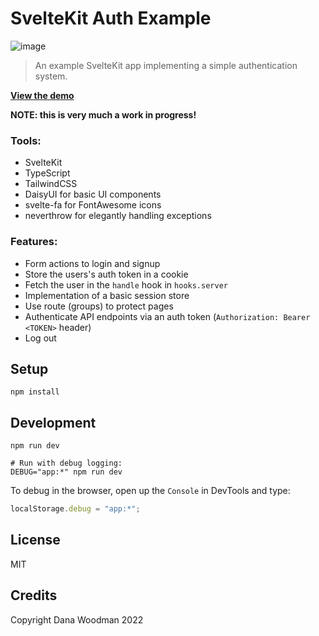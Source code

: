 # SvelteKit Auth Example

![image](https://user-images.githubusercontent.com/157695/190524032-cc22bf37-de46-4d9b-aa05-1c2ef7fca60f.png)

> An example SvelteKit app implementing a simple authentication system.

[**View the demo**](https://sveltekit-auth-example.pages.dev)

**NOTE: this is very much a work in progress!**

### Tools:

- SvelteKit
- TypeScript
- TailwindCSS
- DaisyUI for basic UI components
- svelte-fa for FontAwesome icons
- neverthrow for elegantly handling exceptions

### Features:

- Form actions to login and signup
- Store the users's auth token in a cookie
- Fetch the user in the `handle` hook in `hooks.server`
- Implementation of a basic session store
- Use route (groups) to protect pages
- Authenticate API endpoints via an auth token (`Authorization: Bearer <TOKEN>` header)
- Log out

## Setup

```shell
npm install
```

## Development

```shell
npm run dev

# Run with debug logging:
DEBUG="app:*" npm run dev
```

To debug in the browser, open up the `Console` in DevTools and type:

```js
localStorage.debug = "app:*";
```

## License

MIT

## Credits

Copyright Dana Woodman 2022
